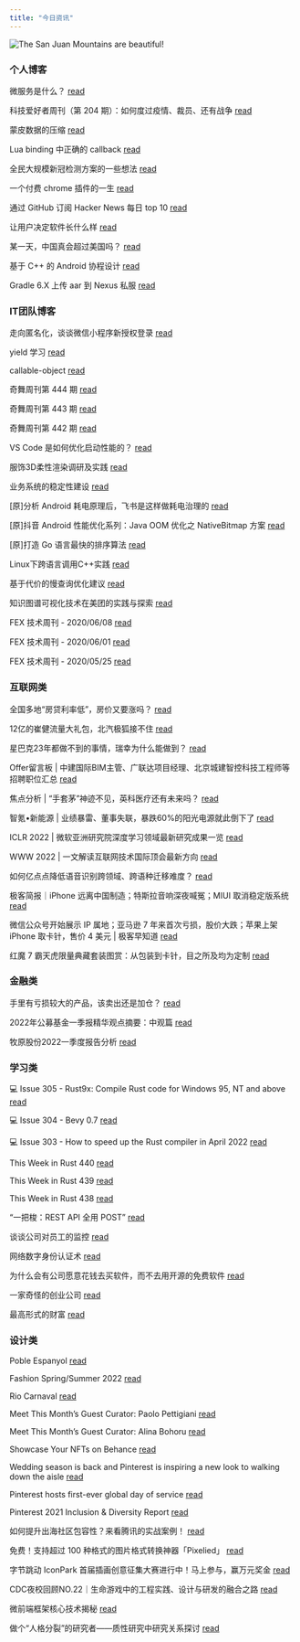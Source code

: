 ```yaml
---
title: "今日资讯"
---
```


![The San Juan Mountains are beautiful!](https://cn.bing.com/th?id=OHR.NorthBeachJazz_EN-US2507879013_UHD.jpg "San Juan Mountains")

### 个人博客

   微服务是什么？ [read](http://www.ruanyifeng.com/blog/2022/04/microservice.html)

   科技爱好者周刊（第 204 期）：如何度过疫情、裁员、还有战争 [read](http://www.ruanyifeng.com/blog/2022/04/weekly-issue-204.html)

   蒙皮数据的压缩 [read](https://blog.codingnow.com/2022/04/vertex_blend_attribute_compression.html)

   Lua binding 中正确的 callback [read](https://blog.codingnow.com/2022/04/lua_binding_callback.html)

   全民大规模新冠检测方案的一些想法 [read](https://blog.codingnow.com/2022/03/covid19_testing.html)

   一个付费 chrome 插件的一生 [read](https://blog.t9t.io/star-history-2021-01-21/)

   通过 GitHub 订阅 Hacker News 每日 top 10 [read](https://blog.t9t.io/headllines-2020-09-03/)

   让用户决定软件长什么样 [read](https://blog.t9t.io/let-user-design-2020-06-18/)

   某一天，中国真会超过美国吗？ [read](https://www.kymjs.com/stickies/2022/03/30/01)

   基于 C++ 的 Android 协程设计 [read](https://www.kymjs.com/session/2022/02/26/01)

   Gradle 6.X 上传 aar 到 Nexus 私服 [read](https://www.kymjs.com/pay/2021/02/02/01)

### IT团队博客

   走向匿名化，谈谈微信小程序新授权登录 [read](http://www.alloyteam.com/2021/04/15431/)

   yield 学习 [read](http://www.alloyteam.com/2021/03/15427/)

   callable-object [read](http://www.alloyteam.com/2021/03/callable-object/)

   奇舞周刊第 444 期 [read](https://weekly.75.team/issue444.html)

   奇舞周刊第 443 期 [read](https://weekly.75.team/issue443.html)

   奇舞周刊第 442 期 [read](https://weekly.75.team/issue442.html)

   VS Code 是如何优化启动性能的？ [read](https://fed.taobao.org/blog/taofed/do71ct/wpsf10)

   服饰3D柔性渲染调研及实践 [read](https://fed.taobao.org/blog/taofed/do71ct/fufsgh)

   业务系统的稳定性建设 [read](https://fed.taobao.org/blog/taofed/do71ct/fc3cy0)

   \[原\]分析 Android 耗电原理后，飞书是这样做耗电治理的 [read](https://blog.csdn.net/ByteDanceTech/article/details/124507243)

   \[原\]抖音 Android 性能优化系列：Java OOM 优化之 NativeBitmap 方案 [read](https://blog.csdn.net/ByteDanceTech/article/details/124487103)

   \[原\]打造 Go 语言最快的排序算法 [read](https://blog.csdn.net/ByteDanceTech/article/details/124464192)

   Linux下跨语言调用C++实践 [read](https://tech.meituan.com/2022/04/21/cross-language-call.html)

   基于代价的慢查询优化建议 [read](https://tech.meituan.com/2022/04/21/slow-query-optimized-advice-driven-by-cost-model.html)

   知识图谱可视化技术在美团的实践与探索 [read](https://tech.meituan.com/2022/04/14/the-practice-and-exploration-of-knowledge-graph-visualization-technology-in-meituan.html)

   FEX 技术周刊 - 2020/06/08 [read](http://fex.baidu.com/blog/2020/06/fex-weekly-08//)

   FEX 技术周刊 - 2020/06/01 [read](http://fex.baidu.com/blog/2020/06/fex-weekly-01//)

   FEX 技术周刊 - 2020/05/25 [read](http://fex.baidu.com/blog/2020/05/fex-weekly-25//)

### 互联网类

   全国多地“房贷利率低”，房价又要涨吗？ [read](http://www.huxiu.com/article/543241.html?f=wangzhan)

   12亿的崔健流量大礼包，北汽极狐接不住 [read](http://www.huxiu.com/article/543299.html?f=wangzhan)

   星巴克23年都做不到的事情，瑞幸为什么能做到？ [read](http://www.huxiu.com/article/543179.html?f=wangzhan)

   Offer留言板 \| 中建国际BIM主管、广联达项目经理、北京城建智控科技工程师等招聘职位汇总 [read](https://36kr.com/p/1721113065831684)

   焦点分析 \| “手套茅”神迹不见，英科医疗还有未来吗？ [read](https://36kr.com/p/1720600233868544)

   智氪•新能源 \| 业绩暴雷、董事失联，暴跌60%的阳光电源就此倒下了 [read](https://36kr.com/p/1714833041601281)

   ICLR 2022 \| 微软亚洲研究院深度学习领域最新研究成果一览 [read](https://www.msra.cn/zh-cn/news/features/iclr-2022)

   WWW 2022 \| 一文解读互联网技术国际顶会最新方向 [read](https://www.msra.cn/zh-cn/news/features/www-2022)

   如何亿点点降低语音识别跨领域、跨语种迁移难度？ [read](https://www.msra.cn/zh-cn/news/features/cmatch-adapter)

   极客简报｜iPhone 远离中国制造；特斯拉音响深夜喊冤；MIUI 取消稳定版系统 [read](http://www.geekpark.net/news/301759)

   微信公众号开始展示 IP 属地；亚马逊 7 年来首次亏损，股价大跌；苹果上架 iPhone 取卡针，售价 4 美元 \| 极客早知道 [read](http://www.geekpark.net/news/301725)

   红魔 7 霸天虎限量典藏套装图赏：从包装到卡针，目之所及均为定制 [read](http://www.geekpark.net/news/301619)

### 金融类

   手里有亏损较大的产品，该卖出还是加仓？ [read](http://xueqiu.com/5188297436/218412366)

   2022年公募基金一季报精华观点摘要：中观篇 [read](http://xueqiu.com/9290769077/218808155)

   牧原股份2022一季度报告分析 [read](http://xueqiu.com/4019095410/218824350)

### 学习类

   💻 Issue 305 - Rust9x: Compile Rust code for Windows 95, NT and above [read](https://rust.libhunt.com/newsletter/305)

   💻 Issue 304 - Bevy 0.7 [read](https://rust.libhunt.com/newsletter/304)

   💻 Issue 303 - How to speed up the Rust compiler in April 2022 [read](https://rust.libhunt.com/newsletter/303)

   This Week in Rust 440 [read](https://this-week-in-rust.org/blog/2022/04/27/this-week-in-rust-440/)

   This Week in Rust 439 [read](https://this-week-in-rust.org/blog/2022/04/20/this-week-in-rust-439/)

   This Week in Rust 438 [read](https://this-week-in-rust.org/blog/2022/04/13/this-week-in-rust-438/)

   “一把梭：REST API 全用 POST” [read](https://coolshell.cn/articles/22173.html)

   谈谈公司对员工的监控 [read](https://coolshell.cn/articles/22157.html)

   网络数字身份认证术 [read](https://coolshell.cn/articles/21708.html)

   为什么会有公司愿意花钱去买软件，而不去用开源的免费软件 [read](https://wanqu.co/p/7581?s=rss)

   一家奇怪的创业公司 [read](https://wanqu.co/p/7580?s=rss)

   最高形式的财富 [read](https://wanqu.co/p/7579?s=rss)

### 设计类

   Poble Espanyol [read](https://www.behance.net/gallery/139638093/Poble-Espanyol)

   Fashion Spring/Summer 2022 [read](https://www.behance.net/gallery/142691659/Fashion-SpringSummer-2022)

   Rio Carnaval [read](https://www.behance.net/gallery/142681547/Rio-Carnaval)

   Meet This Month’s Guest Curator: Paolo Pettigiani [read](https://medium.com/behance-blog/meet-this-months-guest-curator-paolo-pettigiani-2e6eb34415c4?source=rss-f5272b7f3182------2)

   Meet This Month’s Guest Curator: Alina Bohoru [read](https://medium.com/behance-blog/meet-this-months-guest-curator-alina-bohoru-a78369a64aa7?source=rss-f5272b7f3182------2)

   Showcase Your NFTs on Behance [read](https://medium.com/behance-blog/showcase-your-nfts-on-behance-2c48386a2336?source=rss-f5272b7f3182------2)

   Wedding season is back and Pinterest is inspiring a new look to walking down the aisle [read](https://newsroom.pinterest.com/en/post/wedding-season-is-back-and-pinterest-is-inspiring-a-new-look-to-walking-down-the-aisle)

   Pinterest hosts first-ever global day of service [read](https://newsroom.pinterest.com/en/post/pinterest-hosts-first-ever-global-day-of-service)

   Pinterest 2021 Inclusion & Diversity Report [read](https://newsroom.pinterest.com/en/post/pinterest-2021-inclusion-diversity-report)

   如何提升出海社区包容性？来看腾讯的实战案例！ [read](https://www.uisdc.com/trovo-ip-design)

   免费！支持超过 100 种格式的图片格式转换神器「Pixelied」 [read](https://www.uisdc.com/pixelied)

   字节跳动 IconPark 首届插画创意征集大赛进行中！马上参与，赢万元奖金​ [read](https://www.uisdc.com/iconpark-illustration-design-competition)

   CDC夜校回顾NO.22｜生命游戏中的工程实践、设计与研发的融合之路 [read](https://cdc.tencent.com/2022/04/13/cdc%e5%a4%9c%e6%a0%a1%e5%9b%9e%e9%a1%beno-22%ef%bd%9c%e7%94%9f%e5%91%bd%e6%b8%b8%e6%88%8f%e4%b8%ad%e7%9a%84%e5%b7%a5%e7%a8%8b%e5%ae%9e%e8%b7%b5%e3%80%81%e8%ae%be%e8%ae%a1%e4%b8%8e%e7%a0%94%e5%8f%91/)

   微前端框架核心技术揭秘 [read](https://cdc.tencent.com/2022/02/22/micro-frontend-framework/)

   做个“人格分裂”的研究者——质性研究中研究关系探讨 [read](https://cdc.tencent.com/2022/02/16/%e5%81%9a%e4%b8%aa%e4%ba%ba%e6%a0%bc%e5%88%86%e8%a3%82%e7%9a%84%e7%a0%94%e7%a9%b6%e8%80%85-%e8%b4%a8%e6%80%a7%e7%a0%94%e7%a9%b6%e4%b8%ad%e7%a0%94%e7%a9%b6%e5%85%b3/)

